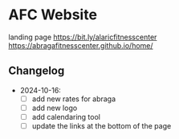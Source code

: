 # AFC Website 
landing page
https://bit.ly/alaricfitnesscenter
https://abragafitnesscenter.github.io/home/ 

## Changelog
- 2024-10-16: 
    - [ ] add new rates for abraga
    - [ ] add new logo 
    - [ ] add calendaring tool
    - [ ] update the links at the bottom of the page